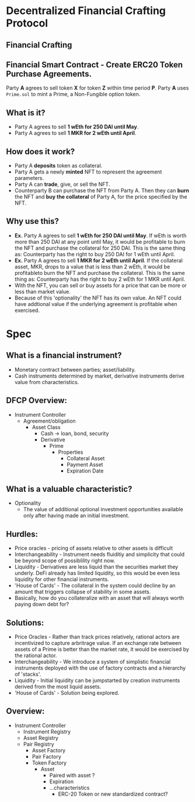 # Decentralized Financial Crafting Protocol
## Financial Crafting
## Financial Smart Contract - Create ERC20 Token Purchase Agreements.
Party **A** agrees to sell token **X** for token **Z** within time period **P**.
Party **A** uses `Prime.sol` to mint a Prime, a Non-Fungible option token.

## What is it?
- Party A agrees to sell **1 wEth for 250 DAI until May**.
- Party A agrees to sell **1 MKR for 2 wEth until April**.

## How does it work?
- Party A **deposits** token as collateral.
- Party A gets a newly **minted** NFT to represent the agreement parameters.
- Party A can **trade**, give, or sell the NFT.
- Counterparty B can purchase the NFT from Party A. Then they can **burn** the NFT and **buy the collateral** of Party A, for the price specified by the NFT.

## Why use this?    
- **Ex.** Party A agrees to sell **1 wEth for 250 DAI until May**. If wEth is worth more than 250 DAI at any point until May, it would be profitable to burn the NFT and purchase the collateral for 250 DAI. This is the same thing as: Counterparty has the right to buy 250 DAI for 1 wEth until April.
- **Ex.** Party A agrees to sell **1 MKR for 2 wEth until April**. If the collateral asset, MKR, drops to a value that is less than 2 wEth, it would be profitableto burn the NFT and purchase the collateral. This is the same thing as: Counterparty has the right to buy 2 wEth for 1 MKR until April.
- With the NFT, you can sell or buy assets for a price that can be more or less than market value.
- Because of this 'optionality' the NFT has its own value. An NFT could have addtional value if the underlying agreement is profitable when exercised.


# Spec
## What is a financial instrument?
- Monetary contract between parties; asset/liability.
- Cash instruments determined by market, derivative instruments derive value from characteristics.

## DFCP Overview:
- Instrument Controller
    - Agreement/obligation
        - Asset Class
            - Cash -> loan, bond, security
            - Derivative
                - Prime
                    - Properties
                        - Collateral Asset
                        - Payment Asset
                        - Expiration Date

## What is a valuable characteristic?
* Optionality
    - The value of additional optional investment opportunities available only after having made an initial investment.

## Hurdles:
* Price oracles - pricing of assets relative to other assets is difficult
* Interchangeability - Instrument needs fluiditiy and simplicity that could be beyond scope of possiblility right now.
* Liquidity - Derivatives are less liquid than the securities market they underly. DeFi already has limited liquidity, 
    so this would be even less liquidity for other financial instruments.
* 'House of Cards' - The collateral in the system could decline by an amount that triggers collapse of stability in some assets.
* Basically, how do you collateralize with an asset that will always worth paying down debt for?

## Solutions:
* Price Oracles - Rather than track prices relatively, rational actors are incentivized to capture arbritrage value. If an exchange rate between assets of a Prime is better than the market rate, it would be exercised by the rational actor.
* Interchangeability - We introduce a system of simplistic financial instruments deployed with the use of factory contracts and a hierarchy of 'stacks'.
* Liquidity - Initial liquidity can be jumpstarted by creation instruments derived from the most liquid assets.
* 'House of Cards' - Solution being explored.

## Overview:
- Instrument Controller
    - Instrument Registry
    - Asset Registry
    - Pair Registry
        - Asset Factory
        - Pair Factory
        - Token Factory
            - Asset
                - Paired with asset ?
                - Expiration
                - ...characteristics
                    - ERC-20 Token or new standardized contract?